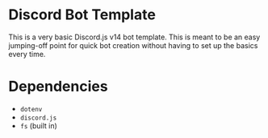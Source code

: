 # Discord Bot Template
This is a very basic Discord.js v14 bot template. This is meant to be an easy jumping-off point for quick bot creation without having to set up the basics every time.

# Dependencies
* `dotenv`
* `discord.js`
* `fs` (built in)